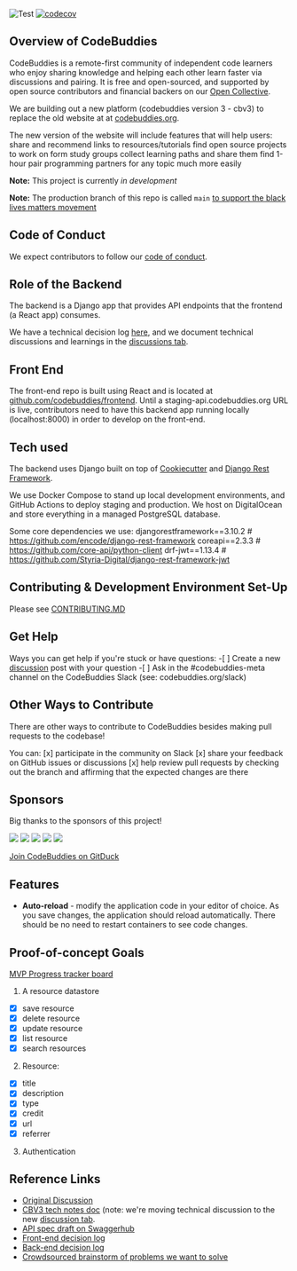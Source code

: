 ![Test](https://github.com/codebuddies/django-concept/workflows/Test/badge.svg)
[![codecov](https://codecov.io/gh/codebuddies/backend/branch/master/graph/badge.svg)](https://codecov.io/gh/codebuddies/backend)

## Overview of CodeBuddies

CodeBuddies is a remote-first community of independent code learners who enjoy sharing knowledge and helping each other learn faster via discussions and pairing. It is free and open-sourced, and supported by open source contributors and financial backers on our [Open Collective](https://opencollective.com/codebuddies).

We are building out a new platform (codebuddies version 3 - cbv3) to replace the old website at at [codebuddies.org](https://codebuddies.org).

The new version of the website will include features that will help users:
share and recommend links to resources/tutorials
find open source projects to work on
form study groups
collect learning paths and share them
find 1-hour pair programming partners for any topic much more easily

**Note:** This project is currently _in development_

**Note:** The production branch of this repo is called `main` [to support the black lives matters movement]

## Code of Conduct

We expect contributors to follow our [code of conduct](https://codebuddies.org/slack).

## Role of the Backend

The backend is a Django app that provides API endpoints that the frontend (a React app) consumes.

We have a technical decision log [here](https://github.com/codebuddies/backend/wiki/Decision-log), and we document technical discussions and learnings in the [discussions tab](https://github.com/codebuddies/backend/discussions).

## Front End

The front-end repo is built using React and is located at [github.com/codebuddies/frontend](https://github.com/codebuddies/frontend). Until a staging-api.codebuddies.org URL is live, contributors need to have this backend app running locally (localhost:8000) in order to develop on the front-end.

## Tech used

The backend uses Django built on top of [Cookiecutter](https://cookiecutter.readthedocs.io/en/1.7.0/) and [Django Rest Framework](https://www.django-rest-framework.org/).

We use Docker Compose to stand up local development environments, and GitHub Actions to deploy staging and production. We host on DigitalOcean and store everything in a managed PostgreSQL database.

Some core dependencies we use:
djangorestframework==3.10.2 # https://github.com/encode/django-rest-framework
coreapi==2.3.3 # https://github.com/core-api/python-client
drf-jwt==1.13.4 # https://github.com/Styria-Digital/django-rest-framework-jwt

## Contributing & Development Environment Set-Up

Please see [CONTRIBUTING.MD]

## Get Help

Ways you can get help if you're stuck or have questions: -[ ] Create a new [discussion](https://github.com/codebuddies/backend/discussions) post with your question -[ ] Ask in the #codebuddies-meta channel on the CodeBuddies Slack (see: codebuddies.org/slack)

## Other Ways to Contribute

There are other ways to contribute to CodeBuddies besides making pull requests to the codebase!

You can:
[x] participate in the community on Slack
[x] share your feedback on GitHub issues or discussions
[x] help review pull requests by checking out the branch and affirming that the expected changes are there

## Sponsors

Big thanks to the sponsors of this project!

<a href="https://opencollective.com/codebuddies/sponsor/0/website" target="_blank"><img src="https://opencollective.com/codebuddies/sponsor/0/avatar.svg"></a>
<a href="https://opencollective.com/codebuddies/sponsor/1/website" target="_blank"><img src="https://opencollective.com/codebuddies/sponsor/1/avatar.svg"></a>
<a href="https://opencollective.com/codebuddies/sponsor/2/website" target="_blank"><img src="https://opencollective.com/codebuddies/sponsor/2/avatar.svg"></a>
<a href="https://opencollective.com/codebuddies/sponsor/3/website" target="_blank"><img src="https://opencollective.com/codebuddies/sponsor/3/avatar.svg"></a>
<a href="https://digitalocean.com/" target="_blank"><img src="https://opencollective-production.s3.us-west-1.amazonaws.com/a5c4c6d0-bfd4-11ea-991a-c3d30978b44b.png"></a>

<a href="https://gitduck.com/codebuddies/join?t=60ktFkh1Rqnd_AS1kR8ZGyH" target="_blank">Join CodeBuddies on GitDuck</a>

## Features

- **Auto-reload** - modify the application code in your editor of choice. As you save changes, the application should reload automatically. There should be no need to restart containers to see code changes.
<!-- TODO -->

## Proof-of-concept Goals

[MVP Progress tracker board](https://github.com/codebuddies/backend/projects/1)

1. A resource datastore

- [x] save resource
- [x] delete resource
- [x] update resource
- [x] list resource
- [x] search resources

2. Resource:

- [x] title
- [x] description
- [x] type
- [x] credit
- [x] url
- [x] referrer

3. Authentication

## Reference Links

- [Original Discussion]
- [CBV3 tech notes doc] (note: we're moving technical discussion to the new [discussion tab](https://github.com/codebuddies/backend/discussions).
- [API spec draft on Swaggerhub]
- [Front-end decision log]
- [Back-end decision log]
- [Crowdsourced brainstorm of problems we want to solve]

<!-- TODO: # Findings -->

<!-- TODO: # Technologies Used -->

<!-- What codebuddies is building links: -->

[original discussion]: https://github.com/codebuddies/codebuddies/issues/1136
[cbv3 tech notes doc]: https://docs.google.com/document/d/1YuVO-v0n73ogoFIwpwJgI1Bkso8sP2mg5zqbX9FB3lU/edit
[crowdsourced brainstorm of problems we want to solve]: https://pad.riseup.net/p/BecKdThFsevRmmG_tqFa-keep

<!-- Contribution links -->

[contributing.md]: https://github.com/codebuddies/backend/blob/main/contributing.md
[see pr 127]: https://github.com/codebuddies/backend/issues/127

<!-- Howto links -->

[cloning a repository]: https://help.github.com/en/github/creating-cloning-and-archiving-repositories/cloning-a-repository
[fork a repo]: https://help.github.com/en/github/getting-started-with-github/fork-a-repo
[getting started]: https://www.docker.com/products/docker-desktop

<!-- Spec links -->

[api spec draft on swaggerhub]: https://app.swaggerhub.com/apis-docs/billglover/CodeBuddies/0.0.1
[front-end decision log]: https://github.com/codebuddies/frontend/wiki/Technical-decision-log
[back-end decision log]: https://github.com/codebuddies/backend/wiki/Decision-log

<!-- Reference links -->

[codebuddies v3 back-end]: https://github.com/codebuddies/backend
[codebuddies v3 front-end]: https://github.com/codebuddies/frontend
[to support the black lives matters movement]: https://www.zdnet.com/article/github-to-replace-master-with-alternative-term-to-avoid-slavery-references/
